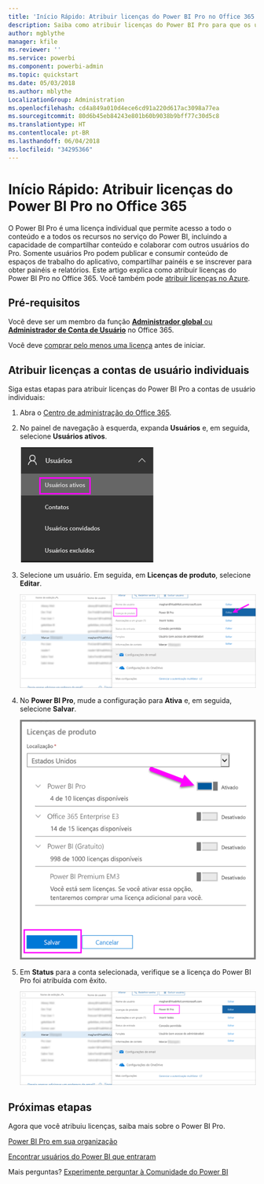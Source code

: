 ```yaml
---
title: 'Início Rápido: Atribuir licenças do Power BI Pro no Office 365'
description: Saiba como atribuir licenças do Power BI Pro para que os usuários possam acessar todo o conteúdo e todos os recursos no serviço do Power BI.
author: mgblythe
manager: kfile
ms.reviewer: ''
ms.service: powerbi
ms.component: powerbi-admin
ms.topic: quickstart
ms.date: 05/03/2018
ms.author: mblythe
LocalizationGroup: Administration
ms.openlocfilehash: cd4a849a010d4ece6cd91a220d617ac3098a77ea
ms.sourcegitcommit: 80d6b45eb84243e801b60b9038b9bff77c30d5c8
ms.translationtype: HT
ms.contentlocale: pt-BR
ms.lasthandoff: 06/04/2018
ms.locfileid: "34295366"
---
```

# <a name="quickstart-assign-power-bi-pro-licenses-in-office-365"></a>Início Rápido: Atribuir licenças do Power BI Pro no Office 365

O Power BI Pro é uma licença individual que permite acesso a todo o conteúdo e a todos os recursos no serviço do Power BI, incluindo a capacidade de compartilhar conteúdo e colaborar com outros usuários do Pro. Somente usuários Pro podem publicar e consumir conteúdo de espaços de trabalho do aplicativo, compartilhar painéis e se inscrever para obter painéis e relatórios. Este artigo explica como atribuir licenças do Power BI Pro no Office 365. Você também pode [atribuir licenças no Azure](service-admin-assigning-power-bi-pro-licenses-azure.md).


## <a name="prerequisites"></a>Pré-requisitos

Você deve ser um membro da função [**Administrador global** ou **Administrador de Conta de Usuário**](https://support.office.com/article/about-office-365-admin-roles-da585eea-f576-4f55-a1e0-87090b6aaa9d?ui=en-US&rs=en-US&ad=US) no Office 365.

Você deve [comprar pelo menos uma licença](service-admin-purchasing-power-bi-pro.md) antes de iniciar.



## <a name="assign-licenses-to-individual-user-accounts"></a>Atribuir licenças a contas de usuário individuais

Siga estas etapas para atribuir licenças do Power BI Pro a contas de usuário individuais:

1. Abra o [Centro de administração do Office 365](https://portal.office.com/adminportal/home#/homepage).

2. No painel de navegação à esquerda, expanda **Usuários** e, em seguida, selecione **Usuários ativos**.

    ![Usuários ativos](media/service-admin-assigning-power-bi-pro-licenses/service-assigning-power-bi-pro-licenses-05.png)

3. Selecione um usuário. Em seguida, em **Licenças de produto**, selecione **Editar**.

    ![Editar licenças de produto](media/service-admin-assigning-power-bi-pro-licenses/service-assigning-power-bi-pro-licenses-06.png)

4. No **Power BI Pro**, mude a configuração para **Ativa** e, em seguida, selecione **Salvar**.

    ![Licenças de produto ativadas](media/service-admin-assigning-power-bi-pro-licenses/service-assigning-power-bi-pro-licenses-07.png)

5. Em **Status** para a conta selecionada, verifique se a licença do Power BI Pro foi atribuída com êxito.

    ![Verificar o status da licença](media/service-admin-assigning-power-bi-pro-licenses/service-assigning-power-bi-pro-licenses-08.png)



## <a name="next-steps"></a>Próximas etapas

Agora que você atribuiu licenças, saiba mais sobre o Power BI Pro.

[Power BI Pro em sua organização](service-admin-power-bi-pro-in-your-organization.md)

[Encontrar usuários do Power BI que entraram](service-admin-access-usage.md)

Mais perguntas? [Experimente perguntar à Comunidade do Power BI](https://community.powerbi.com/)